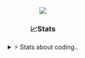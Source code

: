 <div align="center">
  
<p align="center">
  <img src="https://lanyard.cnrad.dev/api/1018290650602553364" />
</p>

### 📈Stats
<details>
    <summary> ⚡ Stats about coding.. </> </summary>
    <br/>

<!--START_SECTION:waka-->
![Code Time](http://img.shields.io/badge/Code%20Time-105%20hrs%2052%20mins-blue)

![Profile Views](http://img.shields.io/badge/Profile%20Views-0-blue)

**🐱 My GitHub Data** 

> 📦 1.2 MB Used in GitHub's Storage 
 > 
> 🏆 4 Contributions in the Year 2025
 > 
> 💼 Opted to Hire
 > 
> 📜 5 Public Repositories 
 > 
> 🔑 19 Private Repositories 
 > 
**I'm an Early 🐤** 

```text
🌞 Morning                26 commits          ██░░░░░░░░░░░░░░░░░░░░░░░   06.77 % 
🌆 Daytime                184 commits         ████████████░░░░░░░░░░░░░   47.92 % 
🌃 Evening                133 commits         █████████░░░░░░░░░░░░░░░░   34.64 % 
🌙 Night                  41 commits          ███░░░░░░░░░░░░░░░░░░░░░░   10.68 % 
```
📅 **I'm Most Productive on Sunday** 

```text
Monday                   22 commits          █░░░░░░░░░░░░░░░░░░░░░░░░   05.73 % 
Tuesday                  47 commits          ███░░░░░░░░░░░░░░░░░░░░░░   12.24 % 
Wednesday                48 commits          ███░░░░░░░░░░░░░░░░░░░░░░   12.50 % 
Thursday                 59 commits          ████░░░░░░░░░░░░░░░░░░░░░   15.36 % 
Friday                   52 commits          ███░░░░░░░░░░░░░░░░░░░░░░   13.54 % 
Saturday                 69 commits          ████░░░░░░░░░░░░░░░░░░░░░   17.97 % 
Sunday                   87 commits          ██████░░░░░░░░░░░░░░░░░░░   22.66 % 
```


📊 **This Week I Spent My Time On** 

```text
🕑︎ Time Zone: Europe/Berlin

💬 Programming Languages: 
No Activity Tracked This Week

🔥 Editors: 
No Activity Tracked This Week

🐱‍💻 Projects: 
No Activity Tracked This Week

💻 Operating System: 
No Activity Tracked This Week
```

**I Mostly Code in JavaScript** 

```text
JavaScript               8 repos             █████████░░░░░░░░░░░░░░░░   36.36 % 
Lua                      6 repos             ███████░░░░░░░░░░░░░░░░░░   27.27 % 
Python                   3 repos             ███░░░░░░░░░░░░░░░░░░░░░░   13.64 % 
TypeScript               1 repo              █░░░░░░░░░░░░░░░░░░░░░░░░   04.55 % 
HTML                     1 repo              █░░░░░░░░░░░░░░░░░░░░░░░░   04.55 % 
```




 Last Updated on 13/01/2025 12:38:56 UTC
<!--END_SECTION:waka-->
</details>
